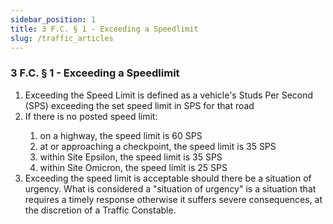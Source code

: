 ```yaml
---
sidebar_position: 1
title: 3 F.C. § 1 - Exceeding a Speedlimit
slug: /traffic_articles
---
```


<h3 id="FC3.1">3 F.C. § 1 - Exceeding a Speedlimit</h3>
<ol>
	<li>Exceeding the Speed Limit is defined as a vehicle's Studs Per Second (SPS) exceeding the set speed limit in SPS for that road</li>
	<li>If there is no posted speed limit:</li>
	<ol style={{'list-style' : 'lower-alpha'}}>
		<li>on a highway, the speed limit is 60 SPS</li>
		<li>at or approaching a checkpoint, the speed limit is 35 SPS</li>
		<li>within Site Epsilon, the speed limit is 35 SPS</li>
		<li>within Site Omicron, the speed limit is 25 SPS</li>
	</ol>
	<li>Exceeding the speed limit is acceptable should there be a situation of urgency. What is considered a "situation of urgency" is a situation that requires a timely response otherwise it suffers severe consequences, at the discretion of a Traffic Constable.</li>
</ol>